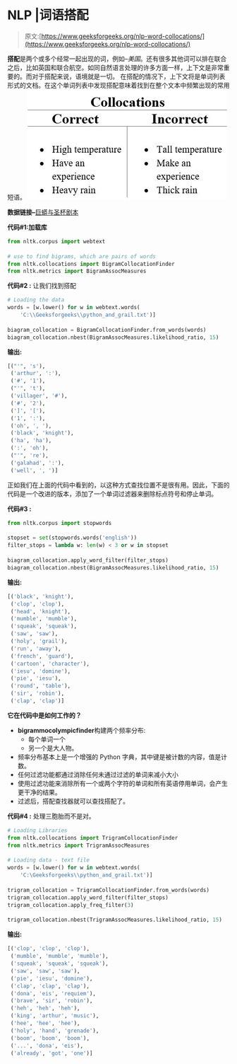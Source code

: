 # NLP |词语搭配

> 原文:[https://www.geeksforgeeks.org/nlp-word-collocations/](https://www.geeksforgeeks.org/nlp-word-collocations/)

**搭配**是两个或多个经常一起出现的词，例如–*美国*。还有很多其他词可以排在联合之后，比如英国和联合航空。如同自然语言处理的许多方面一样，上下文是非常重要的。而对于搭配来说，语境就是一切。
在搭配的情况下，上下文将是单词列表形式的文档。在这个单词列表中发现搭配意味着找到在整个文本中频繁出现的常用短语。
![](img/844216aa3542692f95ab54725ffd32a9.png)

**数据链接–**[巨蟒与圣杯剧本](https://github.com/teropa/nlp/blob/master/resources/corpora/webtext/grail.txt)

**代码#1:加载库**

```py
from nltk.corpus import webtext

# use to find bigrams, which are pairs of words
from nltk.collocations import BigramCollocationFinder
from nltk.metrics import BigramAssocMeasures
```

**代码#2 :** 让我们找到搭配

```py
# Loading the data 
words = [w.lower() for w in webtext.words(
    'C:\\Geeksforgeeks\\python_and_grail.txt')]

biagram_collocation = BigramCollocationFinder.from_words(words)
biagram_collocation.nbest(BigramAssocMeasures.likelihood_ratio, 15)
```

**输出:**

```py
[("'", 's'),
 ('arthur', ':'),
 ('#', '1'),
 ("'", 't'),
 ('villager', '#'),
 ('#', '2'),
 (']', '['),
 ('1', ':'),
 ('oh', ', '),
 ('black', 'knight'),
 ('ha', 'ha'),
 (':', 'oh'),
 ("'", 're'),
 ('galahad', ':'),
 ('well', ', ')]

```

正如我们在上面的代码中看到的，以这种方式查找位置不是很有用。因此，下面的代码是一个改进的版本，添加了一个单词过滤器来删除标点符号和停止单词。

**代码#3 :**

```py
from nltk.corpus import stopwords

stopset = set(stopwords.words('english'))
filter_stops = lambda w: len(w) < 3 or w in stopset

biagram_collocation.apply_word_filter(filter_stops)
biagram_collocation.nbest(BigramAssocMeasures.likelihood_ratio, 15)
```

**输出:**

```py
[('black', 'knight'),
 ('clop', 'clop'),
 ('head', 'knight'),
 ('mumble', 'mumble'),
 ('squeak', 'squeak'),
 ('saw', 'saw'),
 ('holy', 'grail'),
 ('run', 'away'),
 ('french', 'guard'),
 ('cartoon', 'character'),
 ('iesu', 'domine'),
 ('pie', 'iesu'),
 ('round', 'table'),
 ('sir', 'robin'),
 ('clap', 'clap')]

```

**它在代码中是如何工作的？**

*   **bigrammocolympicfinder**构建两个频率分布:
    *   每个单词一个
    *   另一个是大人物。
*   频率分布基本上是一个增强的 Python 字典，其中键是被计数的内容，值是计数。
*   任何过滤功能都通过消除任何未通过过滤的单词来减小大小
*   使用过滤功能来消除所有一个或两个字符的单词和所有英语停用单词，会产生更干净的结果。
*   过滤后，搭配查找器就可以查找搭配了。

**代码#4 :** 处理三胞胎而不是对。

```py
# Loading Libraries
from nltk.collocations import TrigramCollocationFinder
from nltk.metrics import TrigramAssocMeasures

# Loading data - text file
words = [w.lower() for w in webtext.words(
    'C:\Geeksforgeeks\\python_and_grail.txt')]

trigram_collocation = TrigramCollocationFinder.from_words(words)
trigram_collocation.apply_word_filter(filter_stops)
trigram_collocation.apply_freq_filter(3)

trigram_collocation.nbest(TrigramAssocMeasures.likelihood_ratio, 15)
```

**输出:**

```py
[('clop', 'clop', 'clop'),
 ('mumble', 'mumble', 'mumble'),
 ('squeak', 'squeak', 'squeak'),
 ('saw', 'saw', 'saw'),
 ('pie', 'iesu', 'domine'),
 ('clap', 'clap', 'clap'),
 ('dona', 'eis', 'requiem'),
 ('brave', 'sir', 'robin'),
 ('heh', 'heh', 'heh'),
 ('king', 'arthur', 'music'),
 ('hee', 'hee', 'hee'),
 ('holy', 'hand', 'grenade'),
 ('boom', 'boom', 'boom'),
 ('...', 'dona', 'eis'),
 ('already', 'got', 'one')]

```